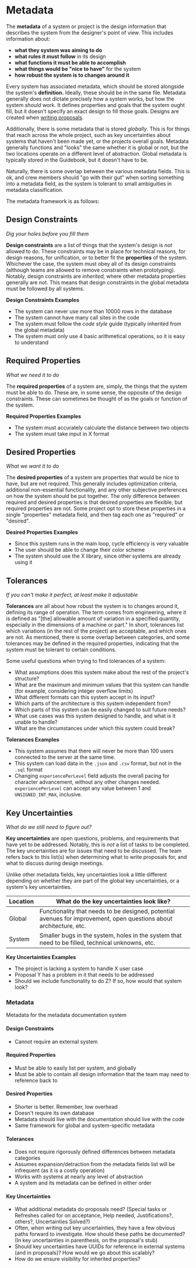 # Metadata

The **metadata** of a system or project is the design information that describes the system from the designer's point of view. This includes information about:

- **what they system was aiming to do**
- **what rules it must follow** in its design
- **what functions it must be able to accomplish**
- **what things would be "nice to have"** for the system
- **how robust the system is to changes around it**

Every system has associated metadata, which should be stored alongside the system's **definition.** Ideally, these should be in the same file. Metadata generally does not dictate precisely how a system works, but how the system _should_ work. It defines properties and goals that the system ought fill, but it doesn't specify an exact design to fill those goals. Designs are created when [writing proposals](/link).

Additionally, there is some metadata that is stored _globally_. This is for things that reach across the whole project, such as key uncertainties about systems that haven't been made yet, or the projects overall goals. Metadata generally functions and "looks" the same whether it is global or not, but the two locations operate on a different level of abstraction. Global metadata is typically stored in the Guidebook, but it doesn't have to be.

Naturally, there is some overlap between the various metadata fields. This is ok, and crew members should "go with their gut" when sorting something into a metadata field, as the system is tolerant to small ambiguities in metadata classification.

The metadata framework is as follows:

## Design Constraints

_Dig your holes before you fill them_

**Design constraints** are a list of things that the system's design is _not_ allowed to do. These constraints may be in place for technical reasons, for design reasons, for unification, or to better fit the **properties** of the system. Whichever the case, the system must obey all of its design constraints (although teams are allowed to remove constraints when prototyping). Notably, design constraints are _inherited,_ where other metadata properties generally are not. This means that design constraints in the global metadata must be followed by all systems.

<div class="infobox">

**Design Constraints Examples**

- The system can never use more than 10000 rows in the database
- The system cannot have many call sites in the code
- The system must follow the _code style_ guide (typically inherited from the global metadata)
- The system must only use 4 basic arithmetical operations, so it is easy to understand

</div>

## Required Properties

_What we need it to do_

The **required properties** of a system are, simply, the things that the system must be able to do. These are, in some sense, the opposite of the design constraints. These can sometimes be thought of as the goals or function of the system.

<div class="infobox">

**Required Properties Examples**

- The system must accurately calculate the distance between two objects
- The system must take input in X format

</div>

## Desired Properties

_What we want it to do_

The **desired properties** of a system are properties that would be nice to have, but are not required. This generally includes optimization criteria, additional non-essential functionality, and any other subjective preferences on how the system should be put together. The only difference between required and desired properties is that desired properties are flexible, but required properties are not. Some project opt to store these properties in a single "properties" metadata field, and then tag each one as "required" or "desired".

<div class="infobox">

**Desired Properties Examples**

- Since this system runs in the main loop, cycle efficiency is very valuable
- The user should be able to change their color scheme
- The system should use the X library, since other systems are already using it

</div>

## Tolerances

_If you can't make it perfect, at least make it adjustable_

**Tolerances** are all about how robust the system is to changes around it, defining its range of operation. The term comes from engineering, where it is defined as "[the] allowable amount of variation in a specified quantity, especially in the dimensions of a machine or part." In short, tolerances list which variations (in the rest of the project) are acceptable, and which ones are not. As mentioned, there is some overlap between categories, and some tolerances may be defined in the required properties, indicating that the system must be tolerant to certain conditions.

Some useful questions when trying to find tolerances of a system:

- What assumptions does this system make about the rest of the project's structure?
- What are the maximum and minimum values that this system can handle (for example, considering integer overflow limits)
- What different formats can this system accept in its input?
- Which parts of the architecture is this system independent from?
- Which parts of this system can be easily changed to suit future needs?
- What use cases was this system designed to handle, and what is it unable to handle?
- What are the circumstances under which this system could break?

<div class="infobox">

**Tolerances Examples**

- This system assumes that there will never be more than 100 users connected to the server at the same time.
- This system can load data in the `.json` and `.csv` format, but not in the `.sql` format
- Changing `experiencePerLevel` field adjusts the overall pacing for character advancement, without any other changes needed. `experiencePerLevel` can accept any value between 1 and `UNSIGNED_INT_MAX`, inclusive.

</div>

## Key Uncertainties

_What do we still need to figure out?_

**Key uncertainties** are open questions, problems, and requirements that have yet to be addressed. Notably, this is _not_ a list of tasks to be completed. The key uncertainties are for issues that need to be discussed. The team refers back to this list(s) when determining what to write proposals for, and what to discuss during design meetings.

Unlike other metadata fields, key uncertainties look a little different depending on whether they are part of the global key uncertainties, or a system's key uncertainties.

| Location | What do the key uncertainties look like?                                                                            |
| -------- | ------------------------------------------------------------------------------------------------------------------- |
| Global   | Functionality that needs to be designed, potential avenues for improvement, open questions about architecture, etc. |
| System   | Smaller bugs in the system, holes in the system that need to be filled, technical unknowns, etc.                    |

<div class="infobox">

**Key Uncertainties Examples**

- The project is lacking a system to handle X user case
- Proposal Y has a problem in it that needs to be addressed
- Should we include functionality to do Z? If so, how would that system look?

</div>

### Metadata

Metadata for the metadata documentation system

#### Design Constraints

- Cannot require an external system

#### Required Properties

- Must be able to easily list per system, and globally
- Must be able to contain all design information that the team may need to reference back to

#### Desired Properties

- Shorter is better. Remember, low overhead
- Doesn't require its own database
- Metadata should live with the documentation should live with the code
- Same framework for global and system-specific metadata

#### Tolerances

- Does not require rigorously defined differences between metadata categories
- Assumes expansion/detraction from the metadata fields list will be infrequent (as it is a costly operation)
- Works with systems at nearly any level of abstraction
- A system and its metadata can be defined in either order

#### Key Uncertainties

- What additional metadata do proposals need? (Special tasks or Refreshes called for on acceptance, Help needed, Justifications?, others?, Uncertainties Solved?)
- Often, when writing out key uncertainties, they have a few obvious paths forward to investigate. How should these paths be documented? (In key uncertainties in parenthesis, on the proposal's stub)
- Should key uncertainties have UUIDs for reference in external systems (and in proposals)? How would we go about this scalably?
- How do we ensure visibility for inherited properties?
